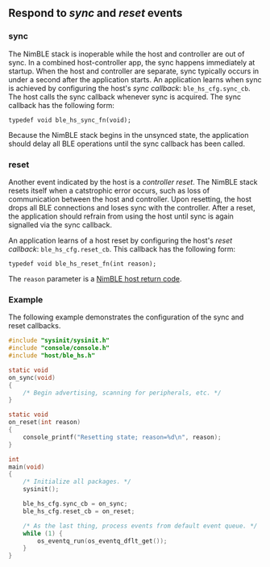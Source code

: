 ## Respond to *sync* and *reset* events

### sync

The NimBLE stack is inoperable while the host and controller are out of sync.
In a combined host-controller app, the sync happens immediately at startup.
When the host and controller are separate, sync typically occurs in under a
second after the application starts.  An application learns when sync is
achieved by configuring the host's *sync callback*: `ble_hs_cfg.sync_cb`.  The
host calls the sync callback whenever sync is acquired.  The sync callback has
the following form:

```
typedef void ble_hs_sync_fn(void);
```

Because the NimBLE stack begins in the unsynced state, the application should
delay all BLE operations until the sync callback has been called.

### reset

Another event indicated by the host is a *controller reset*.  The NimBLE stack
resets itself when a catstrophic error occurs, such as loss of communication
between the host and controller.  Upon resetting, the host drops all BLE
connections and loses sync with the controller.  After a reset, the application
should refrain from using the host until sync is again signalled via the sync
callback.

An application learns of a host reset by configuring the host's *reset
callback*: `ble_hs_cfg.reset_cb`.  This callback has the following form:

```
typedef void ble_hs_reset_fn(int reason);
```

The `reason` parameter is a
[NimBLE host return code](../../../network/ble/ble_hs/ble_hs_return_codes/).

### Example

The following example demonstrates the configuration of the sync and reset
callbacks.

```c
#include "sysinit/sysinit.h"
#include "console/console.h"
#include "host/ble_hs.h"

static void
on_sync(void)
{
    /* Begin advertising, scanning for peripherals, etc. */
}

static void
on_reset(int reason)
{
    console_printf("Resetting state; reason=%d\n", reason);
}

int
main(void)
{
    /* Initialize all packages. */
    sysinit();

    ble_hs_cfg.sync_cb = on_sync;
    ble_hs_cfg.reset_cb = on_reset;

    /* As the last thing, process events from default event queue. */
    while (1) {
        os_eventq_run(os_eventq_dflt_get());
    }
}
```
